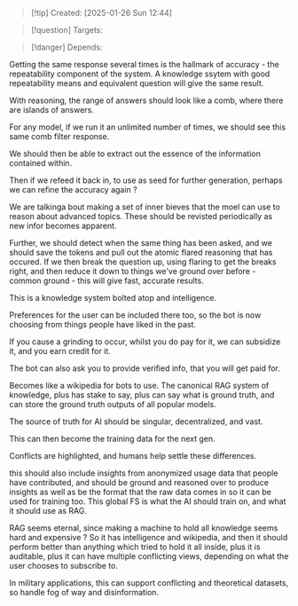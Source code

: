 
>[!tip] Created: [2025-01-26 Sun 12:44]

>[!question] Targets: 

>[!danger] Depends: 

Getting the same response several times is the hallmark of accuracy - the repeatability component of the system.  A knowledge ssytem with good repeatability means and equivalent question will give the same result.

With reasoning, the range of answers should look like a comb, where there are islands of answers.

For any model, if we run it an unlimited number of times, we should see this same comb filter response.

We should then be able to extract out the essence of the information contained within.

Then if we refeed it back in, to use as seed for further generation, perhaps we can refine the accuracy again ?

We are talkinga bout making a set of inner bieves that the moel can use to reason about advanced topics.  These should be revisted periodically as new infor becomes apparent.

Further, we should detect when the same thing has been asked, and we should save the tokens and pull out the atomic flared reasoning that has occured.  If we then break the question up, using flaring to get the breaks right, and then reduce it down to things we've ground over before - common ground - this will give fast, accurate results.

This is a knowledge system bolted atop and intelligence.

Preferences for the user can be included there too, so the bot is now choosing from things people have liked in the past.

If you cause a grinding to occur, whilst you do pay for it, we can subsidize it, and you earn credit for it.

The bot can also ask you to provide verified info, that you will get paid for.

Becomes like a wikipedia for bots to use.  The canonical RAG system of knowledge, plus has stake to say, plus can say what is ground truth, and can store the ground truth outputs of all popular models.

The source of truth for AI should be singular, decentralized, and vast.

This can then become the training data for the next gen.

Conflicts are highlighted, and humans help settle these differences.

this should also include insights from anonymized usage data that people have contributed, and should be ground and reasoned over to produce insights as well as be the format that the raw data comes in so it can be used for training too.  This global FS is what the AI should train on, and what it should use as RAG.  

RAG seems eternal, since making a machine to hold all knowledge seems hard and expensive ?  So it has intelligence and wikipedia, and then it should perform better than anything which tried to hold it all inside, plus it is auditable, plus it can have multiple conflicting views, depending on what the user chooses to subscribe to.

In military applications, this can support conflicting and theoretical datasets, so handle fog of way and disinformation.